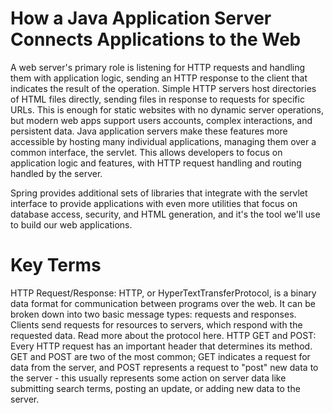 # How a Java Application Server Connects Applications to the Web

A web server's primary role is listening for HTTP requests and handling them with application logic, sending an HTTP response to the client that indicates the 
result of the operation. Simple HTTP servers host directories of HTML files directly, sending files in response to requests for specific URLs. This is enough 
for static websites with no dynamic server operations, but modern web apps support users accounts, complex interactions, and persistent data. 
Java application servers make these features more accessible by hosting many individual applications, managing them over a common interface, the servlet. 
This allows developers to focus on application logic and features, with HTTP request handling and routing handled by the server.

Spring provides additional sets of libraries that integrate with the servlet interface to provide applications with even more utilities that focus on database access, 
security, and HTML generation, and it's the tool we'll use to build our web applications.

# Key Terms
HTTP Request/Response: HTTP, or HyperTextTransferProtocol, is a binary data format for communication between programs over the web. It can be broken down into two basic 
message types: requests and responses. Clients send requests for resources to servers, which respond with the requested data. Read more about the protocol here.
HTTP GET and POST: Every HTTP request has an important header that determines its method. GET and POST are two of the most common; GET indicates a request for data from 
the server, and POST represents a request to "post" new data to the server - this usually represents some action on server data like submitting search terms, posting an 
update, or adding new data to the server.
